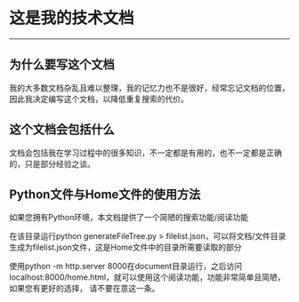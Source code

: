 # 这是我的技术文档

---

## 为什么要写这个文档

我的大多数文档杂乱且难以整理，我的记忆力也不是很好，经常忘记文档的位置，因此我决定编写这个文档，以降低重复搜索的代价。

## 这个文档会包括什么

文档会包括我在学习过程中的很多知识，不一定都是有用的，也不一定都是正确的，只是部分经验之谈。

## Python文件与Home文件的使用方法

如果您拥有Python环境，本文档提供了一个简陋的搜索功能/阅读功能

在该目录运行python generateFileTree.py > filelist.json，可以将文档/文件目录生成为filelist.json文件，这是Home文件中的目录所需要读取的部分

使用python -m http.server 8000在document目录运行，之后访问localhost:8000/home.html，就可以使用这个阅读功能，功能非常简单且简陋，如果您有更好的选择， 请不要在意这一条。
